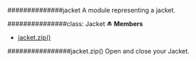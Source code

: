 <a name="module_jacket"></a>
##############jacket
A module representing a jacket.

<a name="module_jacket"></a>
###############class: Jacket ⏏
**Members**

* [jacket.zip()](#module_jacket#zip)

<a name="module_jacket#zip"></a>
################jacket.zip()
Open and close your Jacket.

